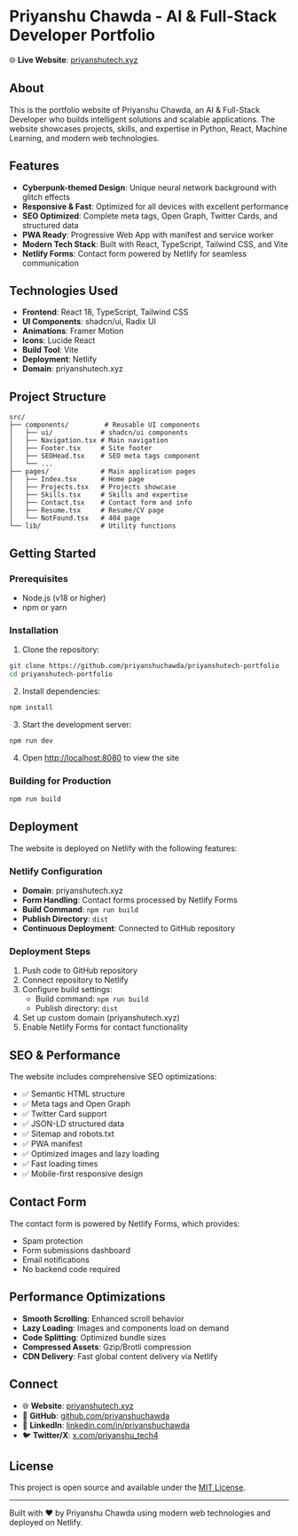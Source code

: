 
# Priyanshu Chawda - AI & Full-Stack Developer Portfolio

🌐 **Live Website**: [priyanshutech.xyz](https://priyanshutech.xyz)

## About

This is the portfolio website of Priyanshu Chawda, an AI & Full-Stack Developer who builds intelligent solutions and scalable applications. The website showcases projects, skills, and expertise in Python, React, Machine Learning, and modern web technologies.

## Features

- **Cyberpunk-themed Design**: Unique neural network background with glitch effects
- **Responsive & Fast**: Optimized for all devices with excellent performance
- **SEO Optimized**: Complete meta tags, Open Graph, Twitter Cards, and structured data
- **PWA Ready**: Progressive Web App with manifest and service worker
- **Modern Tech Stack**: Built with React, TypeScript, Tailwind CSS, and Vite
- **Netlify Forms**: Contact form powered by Netlify for seamless communication

## Technologies Used

- **Frontend**: React 18, TypeScript, Tailwind CSS
- **UI Components**: shadcn/ui, Radix UI
- **Animations**: Framer Motion
- **Icons**: Lucide React
- **Build Tool**: Vite
- **Deployment**: Netlify
- **Domain**: priyanshutech.xyz

## Project Structure

```
src/
├── components/         # Reusable UI components
│   ├── ui/            # shadcn/ui components
│   ├── Navigation.tsx # Main navigation
│   ├── Footer.tsx     # Site footer
│   ├── SEOHead.tsx    # SEO meta tags component
│   └── ...
├── pages/             # Main application pages
│   ├── Index.tsx      # Home page
│   ├── Projects.tsx   # Projects showcase
│   ├── Skills.tsx     # Skills and expertise
│   ├── Contact.tsx    # Contact form and info
│   ├── Resume.tsx     # Resume/CV page
│   └── NotFound.tsx   # 404 page
└── lib/               # Utility functions
```

## Getting Started

### Prerequisites

- Node.js (v18 or higher)
- npm or yarn

### Installation

1. Clone the repository:
```bash
git clone https://github.com/priyanshuchawda/priyanshutech-portfolio
cd priyanshutech-portfolio
```

2. Install dependencies:
```bash
npm install
```

3. Start the development server:
```bash
npm run dev
```

4. Open [http://localhost:8080](http://localhost:8080) to view the site

### Building for Production

```bash
npm run build
```

## Deployment

The website is deployed on Netlify with the following features:

### Netlify Configuration
- **Domain**: priyanshutech.xyz
- **Form Handling**: Contact forms processed by Netlify Forms
- **Build Command**: `npm run build`
- **Publish Directory**: `dist`
- **Continuous Deployment**: Connected to GitHub repository

### Deployment Steps
1. Push code to GitHub repository
2. Connect repository to Netlify
3. Configure build settings:
   - Build command: `npm run build`
   - Publish directory: `dist`
4. Set up custom domain (priyanshutech.xyz)
5. Enable Netlify Forms for contact functionality

## SEO & Performance

The website includes comprehensive SEO optimizations:

- ✅ Semantic HTML structure
- ✅ Meta tags and Open Graph
- ✅ Twitter Card support
- ✅ JSON-LD structured data
- ✅ Sitemap and robots.txt
- ✅ PWA manifest
- ✅ Optimized images and lazy loading
- ✅ Fast loading times
- ✅ Mobile-first responsive design

## Contact Form

The contact form is powered by Netlify Forms, which provides:
- Spam protection
- Form submissions dashboard
- Email notifications
- No backend code required

## Performance Optimizations

- **Smooth Scrolling**: Enhanced scroll behavior
- **Lazy Loading**: Images and components load on demand
- **Code Splitting**: Optimized bundle sizes
- **Compressed Assets**: Gzip/Brotli compression
- **CDN Delivery**: Fast global content delivery via Netlify

## Connect

- 🌐 **Website**: [priyanshutech.xyz](https://priyanshutech.xyz)
- 🐙 **GitHub**: [github.com/priyanshuchawda](https://github.com/priyanshuchawda)
- 💼 **LinkedIn**: [linkedin.com/in/priyanshuchawda](https://linkedin.com/in/priyanshuchawda)
- 🐦 **Twitter/X**: [x.com/priyanshu_tech4](https://x.com/priyanshu_tech4)

## License

This project is open source and available under the [MIT License](LICENSE).

---

Built with ❤️ by Priyanshu Chawda using modern web technologies and deployed on Netlify.
